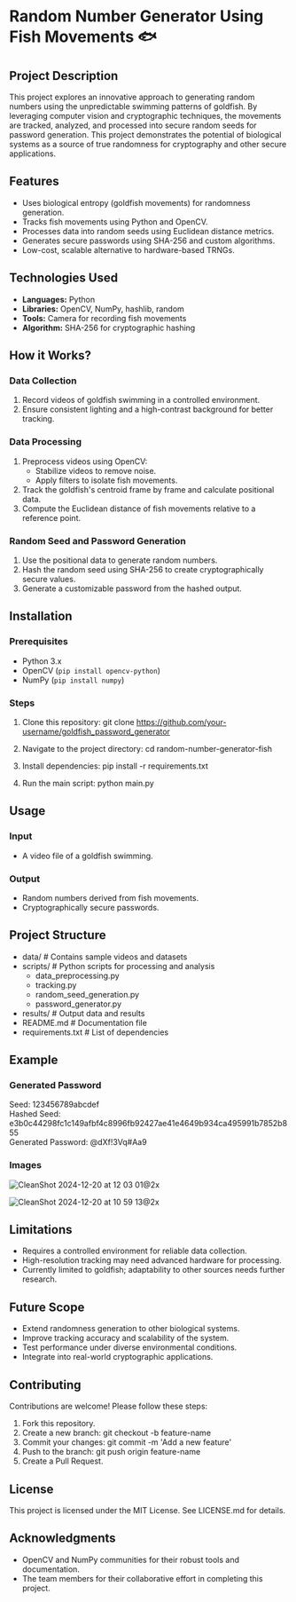 # Random Number Generator Using Fish Movements 🐟

## Project Description
This project explores an innovative approach to generating random numbers using the unpredictable swimming patterns of goldfish. By leveraging computer vision and cryptographic techniques, the movements are tracked, analyzed, and processed into secure random seeds for password generation. This project demonstrates the potential of biological systems as a source of true randomness for cryptography and other secure applications.

## Features
- Uses biological entropy (goldfish movements) for randomness generation.
- Tracks fish movements using Python and OpenCV.
- Processes data into random seeds using Euclidean distance metrics.
- Generates secure passwords using SHA-256 and custom algorithms.
- Low-cost, scalable alternative to hardware-based TRNGs.

## Technologies Used
- **Languages:** Python
- **Libraries:** OpenCV, NumPy, hashlib, random
- **Tools:** Camera for recording fish movements
- **Algorithm:** SHA-256 for cryptographic hashing

## How it Works?
### Data Collection
1. Record videos of goldfish swimming in a controlled environment.
2. Ensure consistent lighting and a high-contrast background for better tracking.

### Data Processing
1. Preprocess videos using OpenCV:
   - Stabilize videos to remove noise.
   - Apply filters to isolate fish movements.
2. Track the goldfish's centroid frame by frame and calculate positional data.
3. Compute the Euclidean distance of fish movements relative to a reference point.

### Random Seed and Password Generation
1. Use the positional data to generate random numbers.
2. Hash the random seed using SHA-256 to create cryptographically secure values.
3. Generate a customizable password from the hashed output.

## Installation
### Prerequisites 
- Python 3.x
- OpenCV (`pip install opencv-python`)
- NumPy (`pip install numpy`)

### Steps
1. Clone this repository:
   git clone https://github.com/your-username/goldfish_password_generator

2. Navigate to the project directory:
   cd random-number-generator-fish

3. Install dependencies:
   pip install -r requirements.txt

4. Run the main script:
   python main.py

## Usage
### Input
- A video file of a goldfish swimming.

### Output
- Random numbers derived from fish movements.
- Cryptographically secure passwords.

## Project Structure
- data/                 # Contains sample videos and datasets
- scripts/              # Python scripts for processing and analysis
   - data_preprocessing.py
   - tracking.py
   - random_seed_generation.py
   - password_generator.py
- results/              # Output data and results
- README.md             # Documentation file
- requirements.txt      # List of dependencies

## Example
### Generated Password
Seed: 123456789abcdef  
Hashed Seed: e3b0c44298fc1c149afbf4c8996fb92427ae41e4649b934ca495991b7852b855  
Generated Password: @dXf!3Vq#Aa9  

### Images
![CleanShot 2024-12-20 at 12 03 01@2x](https://github.com/user-attachments/assets/2dec4871-3b31-4ff5-acb2-9a33f8c66271)

![CleanShot 2024-12-20 at 10 59 13@2x](https://github.com/user-attachments/assets/401eee25-9c43-491f-beff-bd9422bf3822)

## Limitations
- Requires a controlled environment for reliable data collection.
- High-resolution tracking may need advanced hardware for processing.
- Currently limited to goldfish; adaptability to other sources needs further research.

## Future Scope
- Extend randomness generation to other biological systems.
- Improve tracking accuracy and scalability of the system.
- Test performance under diverse environmental conditions.
- Integrate into real-world cryptographic applications.

## Contributing
Contributions are welcome! Please follow these steps:
1. Fork this repository.
2. Create a new branch:
   git checkout -b feature-name
3. Commit your changes:
   git commit -m 'Add a new feature'
4. Push to the branch:
   git push origin feature-name
5. Create a Pull Request.

## License
This project is licensed under the MIT License. See LICENSE.md for details.

## Acknowledgments
- OpenCV and NumPy communities for their robust tools and documentation.
- The team members for their collaborative effort in completing this project.
